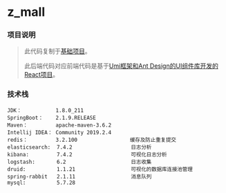 # z_mall

### 项目说明

> 此代码复制于[基础项目](https://gitee.com/zsl129/basic)。
>
> 此后端代码对应前端代码是基于[Umi框架和Ant Design的UI组件库开发的React项目](https://gitee.com/zsl129/basic_umi)。

### 技术栈

```
JDK：           1.8.0_211
SpringBoot：    2.1.9.RELEASE
Maven：         apache-maven-3.6.2
Intellij IDEA： Community 2019.2.4
redis：         3.2.100                 缓存及防止重复提交
elasticsearch:  7.4.2                   日志分析
kibana:         7.4.2                   可视化日志分析
logstash:       6.2                     日志收集
druid:          1.1.21                  可视化的数据库连接池管理
spring-rabbit   2.1.11                  消息队列
mysql:          5.7.28
```


